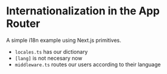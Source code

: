 # Internationalization in the App Router

A simple i18n example using Next.js primitives.

- `locales.ts` has our dictionary
- `[lang]` is not necesary now
- `middleware.ts` routes our users according to their language
